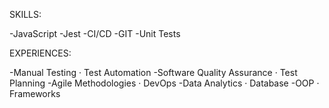 SKILLS:

-JavaScript
-Jest
-CI/CD
-GIT
-Unit Tests


EXPERIENCES:

-Manual Testing · Test Automation
-Software Quality Assurance · Test Planning
-Agile Methodologies · DevOps
-Data Analytics · Database
-OOP · Frameworks
